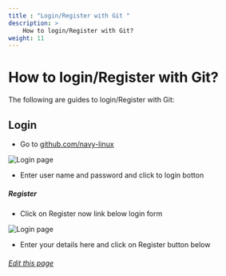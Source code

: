 ```yaml
---
title : "Login/Register with Git "
description: >
    How to login/Register with Git?
weight: 11
---
```

# How to login/Register with Git?

The following are guides to login/Register with Git:


## Login

<!-- *  Go to  [git.navylinux.org](https://git.navylinux.org/users/sign_in) -->
*  Go to  [github.com/navy-linux](https://git.navylinux.org/users/sign_in)

 ![Login page](/images/documentation/login.PNG)

* Enter user name and password and click to login botton
##### Register

* Click on Register now link below login form 

![Login page](/images/documentation/register.PNG)

* Enter your details here and click on Register button below



###### [Edit this page](https://github.com/navy-linux/navylinux.org/blob/main/content/wiki/developer-guide/login-register.md)